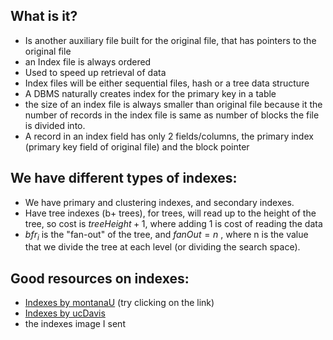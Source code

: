## What is it?
- Is another auxiliary file built for the original file, that has pointers to the original file
- an Index file is always ordered
- Used to speed up retrieval of data
- Index files will be either sequential files, hash or a tree data structure
- A DBMS naturally creates index for the primary key in a table
- the size of an index file is always smaller than original file because it the number of records in the index file is same as number of blocks the file is divided into.
- A record in an index field has only 2 fields/columns, the primary index (primary key field of original file) and the block pointer
## We have different types of indexes:
- We have primary and clustering indexes, and secondary indexes.
- Have tree indexes (b+ trees), for trees, will read up to the height of the tree, so cost is $treeHeight + 1$, where adding 1 is cost of reading the data
- $bfr_i$ is the "fan-out" of the tree, and $fanOut=n$ , where n is the value that we divide the tree at each level (or dividing the search space).

## Good resources on indexes:
- [Indexes by montanaU](https://www.cs.montana.edu/courses/spring2004/435/lectures/IndexingFiles.html) (try clicking on the link)
- [Indexes by ucDavis](https://web.cs.ucdavis.edu/~green/courses/ecs165a-w11/7-indexes.pdf)
- the indexes image I sent
